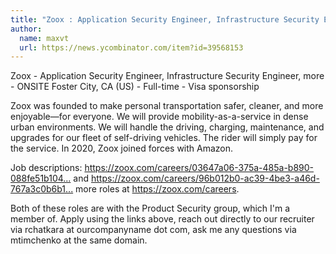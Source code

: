 ```yaml
---
title: "Zoox : Application Security Engineer, Infrastructure Security Engineer, more"
author:
  name: maxvt
  url: https://news.ycombinator.com/item?id=39568153
---
```

Zoox - Application Security Engineer, Infrastructure Security Engineer, more - ONSITE Foster City, CA (US) - Full-time - Visa sponsorship

Zoox was founded to make personal transportation safer, cleaner, and more enjoyable—for everyone. We will provide mobility-as-a-service in dense urban environments. We will handle the driving, charging, maintenance, and upgrades for our fleet of  self-driving vehicles. The rider will simply pay for the service. In 2020, Zoox joined forces with Amazon.

Job descriptions: <a href="https:&#x2F;&#x2F;zoox.com&#x2F;careers&#x2F;03647a06-375a-485a-b890-088fe51b1041" rel="nofollow">https:&#x2F;&#x2F;zoox.com&#x2F;careers&#x2F;03647a06-375a-485a-b890-088fe51b104...</a> and <a href="https:&#x2F;&#x2F;zoox.com&#x2F;careers&#x2F;96b012b0-ac39-4be3-a46d-767a3c0b6b12;" rel="nofollow">https:&#x2F;&#x2F;zoox.com&#x2F;careers&#x2F;96b012b0-ac39-4be3-a46d-767a3c0b6b1...</a> more roles at <a href="https:&#x2F;&#x2F;zoox.com&#x2F;careers" rel="nofollow">https:&#x2F;&#x2F;zoox.com&#x2F;careers</a>.

Both of these roles are with the Product Security group, which I&#x27;m a member of. Apply using the links above, reach out directly to our recruiter via rchatkara at ourcompanyname dot com, ask me any questions via mtimchenko at the same domain.
